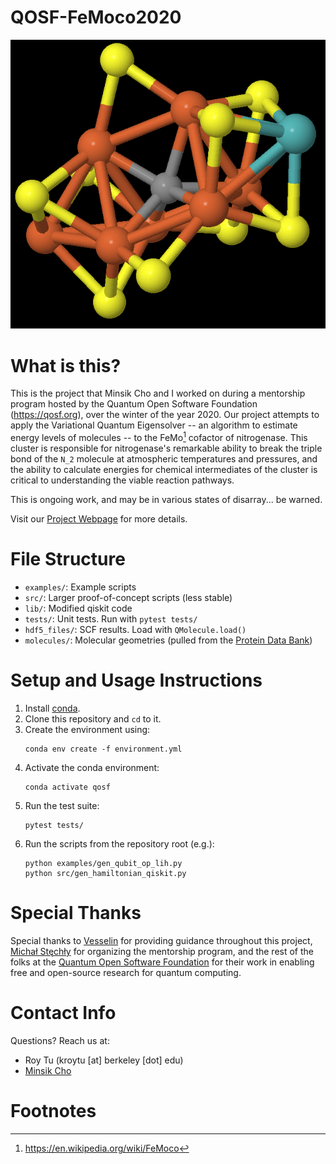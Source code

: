 # QOSF-FeMoco2020

![FeMoco residue from 3U7Q (labeled ICS)](images/ics.png "FeMoco residue from 3U7Q (labeled ICS)")

# What is this?

This is the project that Minsik Cho and I worked on during a mentorship program
hosted by the Quantum Open Software Foundation (<https://qosf.org>), over the
winter of the year 2020.  Our project attempts to apply the Variational Quantum
Eigensolver -- an algorithm to estimate energy levels of molecules -- to the
FeMo[^femoco] cofactor of nitrogenase.  This cluster is responsible for
nitrogenase's remarkable ability to break the triple bond of the `N_2` molecule
at atmospheric temperatures and pressures, and the ability to calculate energies
for chemical intermediates of the cluster is critical to understanding the
viable reaction pathways.

This is ongoing work, and may be in various states of disarray... be warned.

Visit our [Project Webpage](https://roytu.github.io/QOSF-FeMoco2020) for more
details.

# File Structure

* `examples/`: Example scripts
* `src/`: Larger proof-of-concept scripts (less stable)
* `lib/`: Modified qiskit code
* `tests/`: Unit tests. Run with `pytest tests/`
* `hdf5_files/`: SCF results. Load with `QMolecule.load()`
* `molecules/`: Molecular geometries (pulled from the [Protein Data Bank](https://www.rcsb.org/))

# Setup and Usage Instructions

1. Install [conda](https://docs.conda.io/en/latest/).
2. Clone this repository and `cd` to it.
3. Create the environment using:
    ```
    conda env create -f environment.yml
    ```
4. Activate the conda environment:
    ```
    conda activate qosf
    ```
5. Run the test suite:
    ```
    pytest tests/
    ```
6. Run the scripts from the repository root (e.g.):
    ```
    python examples/gen_qubit_op_lih.py
    python src/gen_hamiltonian_qiskit.py
    ```

# Special Thanks

Special thanks to [Vesselin](https://www.linkedin.com/in/vgg-consulting/) for providing guidance throughout this
project, [Michał Stęchły](https://www.mustythoughts.com/) for organizing the mentorship program,
and the rest of the folks at the [Quantum Open Software Foundation](qosf.org)
for their work in enabling free and open-source research for quantum computing.

# Contact Info

Questions? Reach us at:

* Roy Tu (kroytu [at] berkeley [dot] edu)
* [Minsik Cho](http://linkedin.com/in/chominsik)

# Footnotes

[^femoco]: <https://en.wikipedia.org/wiki/FeMoco>

